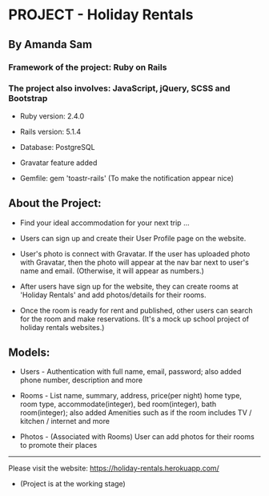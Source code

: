 # PROJECT - Holiday Rentals

## By Amanda Sam

### Framework of the project: Ruby on Rails

### The project also involves: JavaScript, jQuery, SCSS and Bootstrap

* Ruby version: 2.4.0

* Rails version: 5.1.4

* Database: PostgreSQL

* Gravatar feature added

* Gemfile: gem 'toastr-rails' (To make the notification appear nice)

## About the Project:

- Find your ideal accommodation for your next trip ...

- Users can sign up and create their User Profile page on the website.

- User's photo is connect with Gravatar. If the user has uploaded photo with Gravatar, then the photo will appear at the nav bar next to user's name and email. (Otherwise, it will appear as numbers.)

- After users have sign up for the website, they can create rooms at 'Holiday Rentals' and add photos/details for their rooms.

- Once the room is ready for rent and published, other users can search for the room and make reservations. (It's a mock up school project of holiday rentals websites.)

## Models:

* Users - Authentication with full name, email, password; also added phone number, description and more

* Rooms - List name, summary, address, price(per night) home type, room type, accommodate(integer), bed room(integer), bath room(integer); also added Amenities such as if the room includes TV / kitchen / internet and more

* Photos - (Associated with Rooms) User can add photos for their rooms to promote their places

-------------------------------------------

Please visit the website:
https://holiday-rentals.herokuapp.com/

- (Project is at the working stage)
